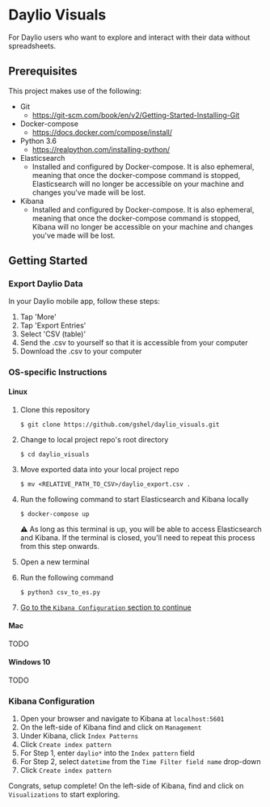 # Daylio Visuals
For Daylio users who want to explore and interact with their data without spreadsheets.

## Prerequisites
This project makes use of the following:

* Git
    * https://git-scm.com/book/en/v2/Getting-Started-Installing-Git
* Docker-compose
    * https://docs.docker.com/compose/install/
* Python 3.6
    * https://realpython.com/installing-python/
* Elasticsearch
    * Installed and configured by Docker-compose. It is also ephemeral, meaning that once the docker-compose command is stopped, Elasticsearch will no longer be accessible on your machine and changes you've made will be lost.
* Kibana
    * Installed and configured by Docker-compose. It is also ephemeral, meaning that once the docker-compose command is stopped, Kibana will no longer be accessible on your machine and changes you've made will be lost.

## Getting Started

### Export Daylio Data
In your Daylio mobile app, follow these steps:
1. Tap 'More'
2. Tap 'Export Entries'
3. Select 'CSV (table)'
4. Send the .csv to yourself so that it is accessible from your computer
5. Download the .csv to your computer

### OS-specific Instructions
#### Linux
1. Clone this repository 
    
    ```$ git clone https://github.com/gshel/daylio_visuals.git```
    
2. Change to local project repo's root directory 
    
    ```$ cd daylio_visuals```
    
3. Move exported data into your local project repo 
    
    ```$ mv <RELATIVE_PATH_TO_CSV>/daylio_export.csv .```
    
4. Run the following command to start Elasticsearch and Kibana locally 
    
    ```$ docker-compose up```
    
    :warning: As long as this terminal is up, you will be able to access Elasticsearch and Kibana. If the terminal is closed, you'll need to repeat this process from this step onwards. 
    
5. Open a new terminal
6. Run the following command 
    
    ```$ python3 csv_to_es.py```
7. [Go to the `Kibana Configuration` section to continue](README.md#kibana-configuration)

#### Mac
TODO

#### Windows 10
TODO

### Kibana Configuration
1. Open your browser and navigate to Kibana at `localhost:5601`
2. On the left-side of Kibana find and click on `Management`
3. Under Kibana, click `Index Patterns`
4. Click `Create index pattern`
5. For Step 1, enter `daylio*` into the `Index pattern` field
6. For Step 2, select `datetime` from the `Time Filter field name` drop-down
7. Click `Create index pattern`

Congrats, setup complete! On the left-side of Kibana, find and click on `Visualizations` to start exploring.
